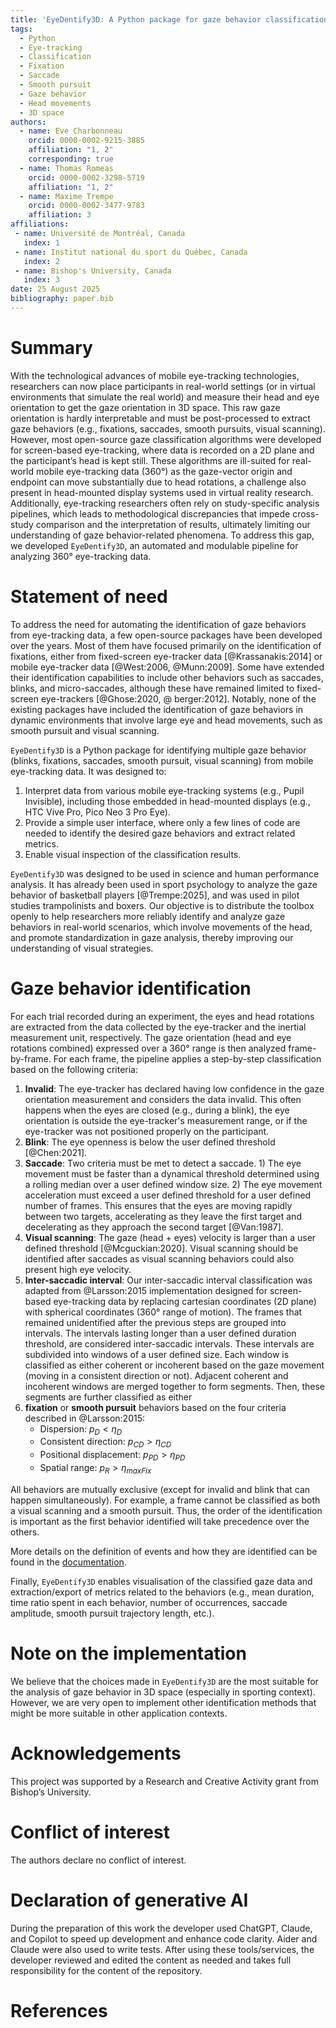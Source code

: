 ```yaml
---
title: 'EyeDentify3D: A Python package for gaze behavior classification of mobile eye-tracking data'
tags:
  - Python
  - Eye-tracking
  - Classification
  - Fixation
  - Saccade
  - Smooth pursuit
  - Gaze behavior
  - Head movements
  - 3D space
authors:
  - name: Eve Charbonneau
    orcid: 0000-0002-9215-3885
    affiliation: "1, 2"
    corresponding: true
  - name: Thomas Romeas
    orcid: 0000-0002-3298-5719
    affiliation: "1, 2"
  - name: Maxime Trempe
    orcid: 0000-0002-3477-9783
    affiliation: 3
affiliations:
 - name: Université de Montréal, Canada
   index: 1
 - name: Institut national du sport du Québec, Canada
   index: 2
 - name: Bishop's University, Canada
   index: 3
date: 25 August 2025
bibliography: paper.bib
---
```


# Summary

With the technological advances of mobile eye-tracking technologies, researchers can now place participants in 
real-world settings (or in virtual environments that simulate the real world) and measure their head and eye orientation 
to get the gaze orientation in 3D space. 
This raw gaze orientation is hardly interpretable and must be post-processed to extract gaze behaviors 
(e.g., fixations, saccades, smooth pursuits, visual scanning).
However, most open-source gaze classification algorithms were developed for screen-based eye-tracking, where data is 
recorded on a 2D plane and the participant’s head is kept still.
These algorithms are ill-suited for real-world mobile eye-tracking data (360°) as the gaze-vector origin and endpoint can 
move substantially due to head rotations, a challenge also present in head-mounted display systems used in virtual reality research.
Additionally, eye-tracking researchers often rely on study-specific analysis pipelines, which leads to methodological 
discrepancies that impede cross-study comparison and the interpretation of results, ultimately limiting our 
understanding of gaze behavior-related phenomena.
To address this gap, we developed `EyeDentify3D`, an automated and modulable pipeline for analyzing 360° eye-tracking data.


# Statement of need

To address the need for automating the identification of gaze behaviors from eye-tracking data, a few open-source 
packages have been developed over the years.
Most of them have focused primarily on the identification of fixations, either from fixed-screen eye-tracker data 
[@Krassanakis:2014] or mobile eye-tracker data [@West:2006, @Munn:2009].
Some have extended their identification capabilities to include other behaviors such as saccades, blinks, and 
micro-saccades, although these have remained limited to fixed-screen eye-trackers [@Ghose:2020, @ berger:2012].
Notably, none of the existing packages have included the identification of gaze behaviors in dynamic environments that 
involve large eye and head movements, such as smooth pursuit and visual scanning.


`EyeDentify3D` is a Python package for identifying multiple gaze behavior (blinks, fixations, saccades, smooth pursuit, 
visual scanning) from mobile eye-tracking data. 
It was designed to:
1. Interpret data from various mobile eye-tracking systems (e.g., Pupil Invisible), including those embedded in 
head-mounted displays (e.g., HTC Vive Pro, Pico Neo 3 Pro Eye).
2. Provide a simple user interface, where only a few lines of code are needed to identify the desired 
gaze behaviors and extract related metrics.
3. Enable visual inspection of the classification results.

`EyeDentify3D` was designed to be used in science and human performance analysis. It has already been used in sport 
psychology to analyze the gaze behavior of basketball players [@Trempe:2025], and was used in pilot studies trampolinists and boxers. 
Our objective is to distribute the toolbox openly to help researchers more reliably identify and analyze gaze behaviors 
in real-world scenarios, which involve movements of the head, and promote standardization in gaze analysis, thereby 
improving our understanding of visual strategies.


# Gaze behavior identification

For each trial recorded during an experiment, the eyes and head rotations are extracted from the data collected by the 
eye-tracker and the inertial measurement unit, respectively.
The gaze orientation (head and eye rotations combined) expressed over a 360° range is then analyzed frame-by-frame.
For each frame, the pipeline applies a step-by-step classification based on the following criteria:
1. **Invalid**: The eye-tracker has declared having low confidence in the gaze orientation measurement and considers 
the data invalid. This often happens when the eyes are closed (e.g., during a blink), the eye orientation is outside 
the eye-tracker's measurement range, or if the 
eye-tracker was not positioned properly on the participant.
2. **Blink**: The eye openness is below the user defined threshold [@Chen:2021].
3. **Saccade**: Two criteria must be met to detect a saccade. 1) The eye movement must be faster than a dynamical
threshold determined using a rolling median over a user defined window size. 2) The eye 
movement acceleration must exceed a user defined threshold for a user defined number of frames. 
This ensures that the eyes are moving rapidly between two targets, accelerating as they leave the first target and 
decelerating as they approach the second target [@Van:1987].
4. **Visual scanning**: The gaze (head + eyes) velocity is larger than a user defined threshold [@Mcguckian:2020]. 
Visual scanning should be identified after saccades as visual scanning behaviors could also present high eye velocity.
5. **Inter-saccadic interval**: Our inter-saccadic interval classification was adapted from 
@Larsson:2015 implementation designed for screen-based eye-tracking data by replacing cartesian coordinates (2D plane) 
with spherical coordinates (360° range of motion). The frames that remained unidentified after the previous steps are 
grouped into intervals. The intervals lasting longer than a user defined duration threshold, are considered inter-saccadic intervals.
These intervals are subdivided into windows of a user defined size. 
Each window is classified as either coherent or incoherent based on the gaze movement (moving in a 
consistent direction or not). Adjacent coherent and incoherent windows are merged together to form segments. Then, 
these segments are further classified as either 
6. **fixation** or **smooth pursuit** behaviors based on the four criteria described in @Larsson:2015:
   * Dispersion: $p_D < \eta_D$
   * Consistent direction: $p_{CD} > \eta_{CD}$
   * Positional displacement: $p_{PD} > \eta_{PD}$
   * Spatial range: $p_R > \eta_{maxFix}$
    
All behaviors are mutually exclusive (except for invalid and blink that can happen simultaneously). For example, a frame 
cannot be classified as both a visual scanning and a smooth pursuit. Thus, the order of the identification is important as the first 
behavior identified will take precedence over the others. 

More details on the definition of events and how they are identified can be found in the 
[documentation](https://evecharbie.github.io/EyeDentify3d).

Finally, `EyeDentify3D` enables visualisation of the classified gaze data and extraction/export of metrics related to 
the behaviors (e.g., mean duration, time ratio spent in each behavior, number of occurrences, saccade amplitude, smooth 
pursuit trajectory length, etc.).

# Note on the implementation
We believe that the choices made in `EyeDentify3D` are the most suitable for the analysis of gaze behavior in 3D space 
(especially in sporting context). However, we are very open to implement other identification methods that might be more 
suitable in other application contexts.

# Acknowledgements
This project was supported by a Research and Creative Activity grant from Bishop’s University.

# Conflict of interest
The authors declare no conflict of interest.

# Declaration of generative AI
During the preparation of this work the developer used ChatGPT, Claude, and Copilot to speed up development and enhance 
code clarity. Aider and Claude were also used to write tests. After using these tools/services, the developer reviewed 
and edited the content as needed and takes full responsibility for the content of the repository.

# References
